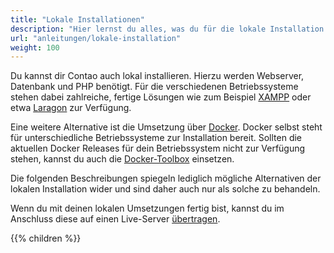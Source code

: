 ```yaml
---
title: "Lokale Installationen"
description: "Hier lernst du alles, was du für die lokale Installation und Pflege von Contao wissen musst."
url: "anleitungen/lokale-installation"
weight: 100
---
```


Du kannst dir Contao auch lokal installieren. Hierzu werden Webserver, Datenbank und PHP benötigt. Für die verschiedenen 
Betriebssysteme stehen dabei zahlreiche, fertige Lösungen wie zum Beispiel [XAMPP](https://www.apachefriends.org) oder 
etwa [Laragon](https://laragon.org/) zur Verfügung. 

Eine weitere Alternative ist die Umsetzung über [Docker](https://www.docker.com/). Docker selbst steht für unterschiedliche Betriebssysteme zur Installation bereit. Sollten die aktuellen Docker Releases für dein Betriebssystem nicht zur Verfügung stehen, kannst du auch die [Docker-Toolbox](https://docs.docker.com/toolbox/overview/) einsetzen.

Die folgenden Beschreibungen spiegeln lediglich mögliche Alternativen der lokalen Installation wider und sind daher auch nur als solche zu behandeln.

Wenn du mit deinen lokalen Umsetzungen fertig bist, kannst du im Anschluss diese auf einen Live-Server [übertragen](../installation/contao-umziehen/).

{{% children %}}
